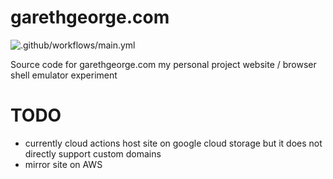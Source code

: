 # garethgeorge.com
![.github/workflows/main.yml](https://github.com/garethgeorge/garethgeorge.com/workflows/.github/workflows/main.yml/badge.svg)

Source code for garethgeorge.com my personal project website / browser shell emulator experiment 

# TODO
 - currently cloud actions host site on google cloud storage but it does not directly support custom domains
 - mirror site on AWS 